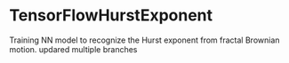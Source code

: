 # TensorFlowHurstExponent
Training NN model to recognize the Hurst exponent from fractal Brownian motion. 
updared
multiple branches
